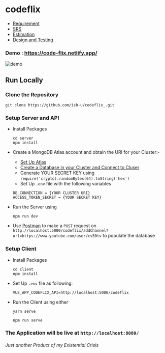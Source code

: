 # codeflix


* [Requirement](https://github.com/ish-u/codeflix_/blob/main/docs/RequirementElicitation.pdf)
* [SRS](https://github.com/ish-u/codeflix_/blob/main/docs/SoftwareRequirementSpecification-SRS.pdf)
* [Estimation](https://github.com/ish-u/codeflix_/blob/main/docs/ProjectEstimation-FP_COCOMO.pdf)
* [Design and Testing](https://github.com/ish-u/codeflix_/blob/main/docs/StrutureCharts_Testing.pdf)

### Demo : https://code-flix.netlify.app/
![demo](https://s3.gifyu.com/images/chrome-capture5e2eb1a8c933de83.gif)

## Run Locally

### Clone the Repository

```
git clone https://github.com/ish-u/codeflix_.git
```

### Setup Server and API

- Install Packages

    ```
    cd server
    npm install
    ```

- Create a MongoDB Atlas account and obtain the URI for your Cluster:-

    - [Set Up Atlas](https://docs.atlas.mongodb.com/getting-started/?tck=docs_driver_nodejs)
    - [Create a Database in your Cluster and Connect to Cluser](https://docs.mongodb.com/drivers/node/quick-start/)
    - Generate YOUR SECRET KEY using `require('crypto).randomBytes(64).toString('hex')`
    - Set Up `.env` file with the following variables

    ```
    DB_CONNECTION = {YOUR CLUSTER URI}
    ACCESS_TOKEN_SECRET = {YOUR SECRET KEY}
    ```
- Run the Server using
    ```
    npm run dev
    ```
- Use [Postman](https://www.postman.com/) to make a `POST` request on `http://localhost:5000/codeflix/addChannel?url=https://www.youtube.com/user/cs50tv` to populate the database


### Setup Client
- Install Packages

    ```
    cd client
    npm install
    ```
- Set Up `.env` file as following:
    ```
    VUE_APP_CODEFLIX_API=http://localhost:5000/codeflix
    ```
- Run the Client using either
    ```
    yarn serve 
    ```
    ```
    npm run serve
    ```
### The Application will be live at `http://localhost:8080/`

###### _Just another Product of my Existential Crisis_
